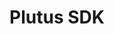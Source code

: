 ---
template: TermDetailPage
title: Plutus SDK
description: The libraries and development tooling for writing contract applications in Haskell.
aliases: plutus sdk
keywords: plutus, sdk
---